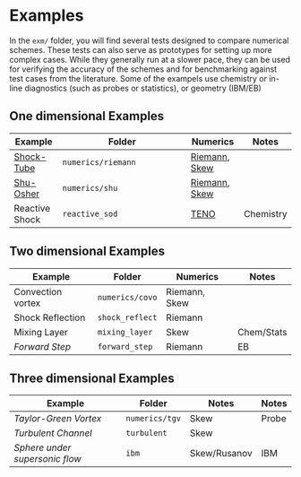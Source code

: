 # Examples

In the `exm/` folder, you will find several tests designed to compare numerical schemes. These tests can also serve as prototypes for setting up more complex cases. While they generally run at a slower pace, they can be used for verifying the accuracy of the schemes and for benchmarking against test cases from the literature. Some of the exampels use chemistry or in-line diagnostics (such as probes or statistics), or geometry (IBM/EB)

## One dimensional Examples

<table><thead><tr><th>Example</th><th width="213">Folder</th><th>Numerics</th><th>Notes</th></tr></thead><tbody><tr><td><a href="onedim.md#sods-shock-tube">Shock-Tube</a></td><td><code>numerics/riemann</code></td><td><a href="theory/equations/numerical-methods.md#riemann-solver-with-muscl">Riemann</a>, <a href="theory/equations/numerical-methods.md#skew-symmetric">Skew</a></td><td></td></tr><tr><td><a href="onedim.md#shu-osher-problem">Shu-Osher</a></td><td><code>numerics/shu</code></td><td><a href="theory/equations/numerical-methods.md#riemann-solver-with-muscl">Riemann</a>, <a href="theory/equations/numerical-methods.md#skew-symmetric">Skew</a></td><td></td></tr><tr><td>Reactive Shock</td><td><code>reactive_sod</code></td><td><a href="theory/equations/numerical-methods.md#teno">TENO</a></td><td>Chemistry</td></tr></tbody></table>

## Two dimensional Examples

| Example           | Folder          | Numerics      | Notes      |
| ----------------- | --------------- | ------------- | ---------- |
| Convection vortex | `numerics/covo` | Riemann, Skew |            |
| Shock Reflection  | `shock_reflect` | Riemann       |            |
| Mixing Layer      | `mixing_layer`  | Skew          | Chem/Stats |
| _Forward Step_    | `forward_step`  | Riemann       | EB         |

## Three dimensional Examples

| Example                        | Folder         | Notes        | Notes |
| ------------------------------ | -------------- | ------------ | ----- |
| _Taylor-Green Vortex_          | `numerics/tgv` | Skew         | Probe |
| _Turbulent Channel_            | `turbulent`    | Skew         |       |
| _Sphere under supersonic flow_ | `ibm`          | Skew/Rusanov | IBM   |
